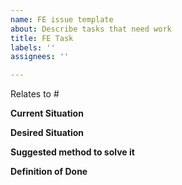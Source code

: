```yaml
---
name: FE issue template
about: Describe tasks that need work
title: FE Task
labels: ''
assignees: ''

---
```


Relates to #

**Current Situation**

**Desired Situation**

**Suggested method to solve it**

**Definition of Done**
